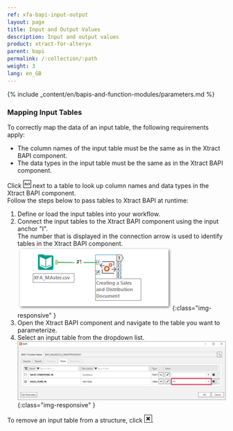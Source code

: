 ```yaml
---
ref: xfa-bapi-input-output
layout: page
title: Input and Output Values
description: Input and output values
product: xtract-for-alteryx
parent: bapi
permalink: /:collection/:path
weight: 3
lang: en_GB
---
```


{% include _content/en/bapis-and-function-modules/parameters.md %}


### Mapping Input Tables

To correctly map the data of an input table, the following requirements apply:

- The column names of the input table must be the same as in the Xtract BAPI component.
- The data types in the input table must be the same as in the Xtract BAPI component.

Click ![glasses-icon](/img/content/icons/glasses.png) next to a table to look up column names and data types in the Xtract BAPI component.<br>
Follow the steps below to pass tables to Xtract BAPI at runtime:
1. Define or load the input tables into your workflow. 
2. Connect the input tables to the Xtract BAPI component using the input anchor "I". <br>
The number that is displayed in the connection arrow is used to identify tables in the Xtract BAPI component.<br>
![bapi-input-table2](/img/content/xfa/bapi-input-table2.png){:class="img-responsive" }
3. Open the Xtract BAPI component and navigate to the table you want to parameterize.
4. Select an input table from the dropdown list. <br>
![bapi-input-table](/img/content/xfa/bapi-input-table.png){:class="img-responsive" }

To remove an input table from a structure, click ![x-icon](/img/content/icons/x.png).